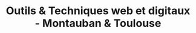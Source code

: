 ---
layout: page_techniques
title: Outils & Techniques web et digitaux - Montauban & Toulouse
description: L’expérience pluridisciplinaire de techniques et d’outils web innovants, par un consultant web et digital en occitanie (Toulouse et Montauban)
permalink: /outils-techniques/
icon: <i class="fas fa-tools text-purple"></i>
name-badge: Prestations personnalisées
title-h1: Techniques & Outils
lead-title: L’expérience pluridisciplinaire de techniques et d’outils web innovants
adminless:
    title: Site simple &  léger
    body: Sans administration, des sites web et internet légers et rapides sans la lourdeur d’une administration
admin:
    title: Avec Administration
    body: Avec Administration, pour des sites web et web applications personnalisables et en même temps singuliers.
custom:
    title: Sur-mesure
    body: Du sur-mesure avec un rendu innovant pour des interfaces agiles, mobiles et uniques
tools:
    title: Techniques et outils web innovants
    body: Une ou des solutions ne peuvent être mis en oeuvre que dans l’utilisation de type de technique et d’outils orienté web innovants.
    cms:
        title: CMS
        body: Content Management System (CMS) pour gérer au plus près votre site web (WP/Drupal/Prestashop)
        icon: <i class="fab fa-wordpress"></i>
    sg:
        title: Static Generator
        body: Static Site Generator (SSG), un site web simple, rapide, sur mesure et sans administration (NextJS / Jekyll / Grav / Middleman)
        icon: <i class="fab fa-grav"></i>
    headless:
        title: Headless
        body: Une administration et plusieurs interfaces et affichages différents mobile, site web, web application, se font grâce à du Headless CMS (Drupal/Strapi)
        icon: <i class="fab fa-drupal"></i>
    pwa:
        title: PWA/SPA
        body: Réservé aux applications web couplés aux sites web, les Progressive Web Application et Single Page Application répondent à ces demandent (VueJS/Angular/React)
        icon: <i class="fab fa-vuejs"></i>
    erp:
        title: ERP / CRM
        body: Gestion avancée de votre entreprise avec par exemple des outils pour la gestion relation clients, de contacts, projets ou produits. 
    carto:
        title: Cartographie / Webmapping
        body: Webmapping ? De la cartographie numérique et digitale sur différents supports, application web, site web, internet et mobile.
form-contact-lead:
    title: Besoin d'un outil technique particulier ?
    body: Gagnez du temps et contactez-moi
---